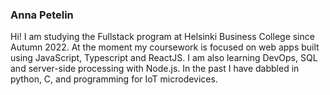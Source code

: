 ### Anna Petelin

Hi! I am studying the Fullstack program at Helsinki Business College since Autumn 2022. At the moment my coursework is focused on web apps built using JavaScript, Typescript and ReactJS. I am also learning DevOps, SQL and server-side processing with Node.js. In the past I have dabbled in python, C, and programming for IoT microdevices.

<!--

-->

